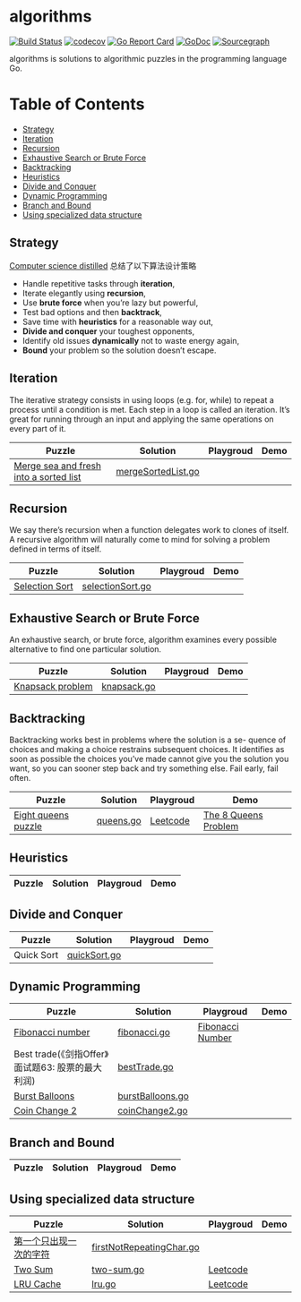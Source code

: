 # algorithms

[![Build Status](https://travis-ci.com/zhuqiuzhi/algorithms.svg?branch=master)](https://travis-ci.com/zhuqiuzhi/algorithms)
[![codecov](https://codecov.io/gh/zhuqiuzhi/algorithms/branch/master/graph/badge.svg)](https://codecov.io/gh/zhuqiuzhi/algorithms)
[![Go Report Card](https://goreportcard.com/badge/github.com/zhuqiuzhi/algorithms)](https://goreportcard.com/report/github.com/zhuqiuzhi/algorithms)
[![GoDoc](https://godoc.org/github.com/zhuqiuzhi/algorithms?status.svg)](https://godoc.org/github.com/zhuqiuzhi/algorithms)
[![Sourcegraph](https://sourcegraph.com/github.com/zhuqiuzhi/algorithms/-/badge.svg)](https://sourcegraph.com/github.com/zhuqiuzhi/algorithms)

algorithms is solutions to algorithmic puzzles in the programming language Go.

Table of Contents
=================

* [Strategy](#strategy)
* [Iteration](#iteration)
* [Recursion](#recursion)
* [Exhaustive Search or Brute Force](#exhaustive-search-or-brute-force)
* [Backtracking](#backtracking)
* [Heuristics](#heuristics)
* [Divide and Conquer](#divide-and-conquer)
* [Dynamic Programming](#dynamic-programming)
* [Branch and Bound](#branch-and-bound)
* [Using specialized data structure](#using-specialized-data-structure)

## Strategy 

[Computer science distilled](https://code.energy/computer-science-distilled/) 总结了以下算法设计策略

- Handle repetitive tasks through **iteration**,
- Iterate elegantly using **recursion**,
- Use **brute force** when you’re lazy but powerful,
- Test bad options and then **backtrack**,
- Save time with **heuristics** for a reasonable way out,
- **Divide and conquer** your toughest opponents,
- Identify old issues **dynamically** not to waste energy again,
- **Bound** your problem so the solution doesn’t escape.

## Iteration

The iterative strategy consists in using loops (e.g. for, while) to repeat a process until a condition is met. Each step in a loop is called an iteration. It’s great for running through an input and applying the same operations on every part of it.

Puzzle |  Solution | Playgroud | Demo 
------ |  -------- | --------- | ----
[Merge sea and fresh into a sorted list](https://code.energy/computer-science-distilled/) | [mergeSortedList.go](/mergeSortedList.go) | |

## Recursion 

We say there’s recursion when a function delegates work to clones of itself. A recursive algorithm will naturally come to mind for solving a problem defined in terms of itself.

Puzzle | Solution | Playgroud | Demo 
------ | -------- | --------- | ----
[Selection Sort](https://en.wikipedia.org/wiki/Selection_sort) | [selectionSort.go](sort/selectionSort.go) | |

## Exhaustive Search or Brute Force

An exhaustive search, or brute force, algorithm examines every possible alternative to find one particular solution.

Puzzle | Solution | Playgroud | Demo 
------ | -------- | --------- | ----
[Knapsack problem](https://en.wikipedia.org/wiki/Knapsack_problem) | [knapsack.go](/knapsack.go) | | 

## Backtracking

Backtracking works best in problems where the solution is a se- quence of choices and making a choice restrains subsequent choices. It identifies as soon as possible the choices you’ve made cannot give you the solution you want, so you can sooner step back and try something else. Fail early, fail often.

Puzzle | Solution | Playgroud | Demo 
------ | -------- | --------- | ----
[Eight queens puzzle](https://en.wikipedia.org/wiki/Eight_queens_puzzle) | [queens.go](/queens.go) | [Leetcode](https://leetcode-cn.com/problems/n-queens/) | [The 8 Queens Problem](https://code.energy/8-queens-problem)

## Heuristics

Puzzle | Solution | Playgroud | Demo 
------ | -------- | --------- | ----

## Divide and Conquer

Puzzle | Solution | Playgroud | Demo 
------ | -------- | --------- | ----
Quick Sort | [quickSort.go](/sort/quickSort.go) | |

## Dynamic Programming

Puzzle | Solution | Playgroud | Demo 
------ | -------- | --------- | ----
[Fibonacci number](https://en.wikipedia.org/wiki/Fibonacci_number) | [fibonacci.go](/dynamic-programming/fibonacci.go) | [Fibonacci Number](https://leetcode.com/problems/fibonacci-number/) |
Best trade(《剑指Offer》面试题63: 股票的最大利润) | [bestTrade.go](/dynamic-programming/bestTrade.go) | |
[Burst Balloons](https://leetcode.com/problems/burst-balloons/) | [burstBalloons.go](/dynamic-programming/burstBalloons.go) | |
[Coin Change 2](https://leetcode.com/problems/coin-change-2/) | [coinChange2.go](/dynamic-programming/coinChange2.go) | | 

## Branch and Bound

Puzzle | Solution | Playgroud | Demo 
------ | -------- | --------- | ----

## Using specialized data structure

Puzzle | Solution | Playgroud | Demo 
------ | -------- | --------- | ----
[第一个只出现一次的字符](https://book.douban.com/subject/6966465/) | [firstNotRepeatingChar.go](/firstNotRepeatingChar.go) | |
[Two Sum](https://leetcode-cn.com/problems/two-sum/) | [two-sum.go](/two-sum.go) | [Leetcode](https://leetcode-cn.com/problems/two-sum/) | 
[LRU Cache](https://leetcode.com/problems/lru-cache/) | [lru.go](container/LRU/lru.go) | [Leetcode](https://leetcode.com/problems/lru-cache/) |
